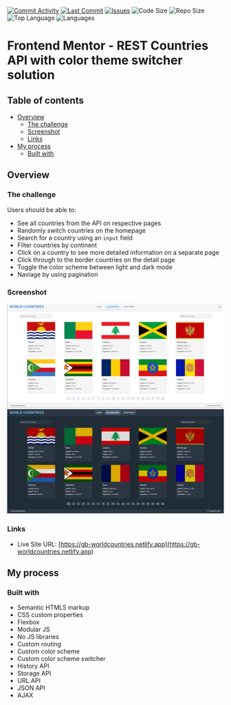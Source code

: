 [![Commit Activity](https://img.shields.io/github/commit-activity/m/vitruvius21/countries-project?style=plastic)](https://github.com/vitruvius21/countries-project/graphs/commit-activity)
[![Last Commit](https://img.shields.io/github/last-commit/vitruvius21/countries-project?style=plastic)](https://github.com/vitruvius21/countries-project/graphs/commit-activity)
[![Issues](https://img.shields.io/github/issues/vitruvius21/countries-project?style=plastic)](https://github.com/vitruvius21/countries-project/issues)
![Code Size](https://img.shields.io/github/repo-size/vitruvius21/countries-project?style=plastic)
![Repo Size](https://img.shields.io/github/languages/code-size/vitruvius21/countries-project?style=plastic)
![Top Language](https://img.shields.io/github/languages/top/vitruvius21/countries-project?style=plastic)
![Languages](https://img.shields.io/github/languages/count/vitruvius21/countries-project?color=blueviolet&style=plastic)

# Frontend Mentor - REST Countries API with color theme switcher solution

## Table of contents

- [Overview](#overview)
  - [The challenge](#the-challenge)
  - [Screenshot](#screenshot)
  - [Links](#links)
- [My process](#my-process)
  - [Built with](#built-with)

## Overview

### The challenge

Users should be able to:

- See all countries from the API on respective pages
- Randomly switch countries on the homepage
- Search for a country using an `input` field
- Filter countries by continent
- Click on a country to see more detailed information on a separate page
- Click through to the border countries on the detail page
- Toggle the color scheme between light and dark mode
- Naviage by using pagination

### Screenshot

![light-mode screenshot](./design/mine/1.png)
![dark-mode screenshot](./design/mine/2.png)

### Links

- Live Site URL: [https://gb-worldcountries.netlify.app](https://gb-worldcountries.netlify.app)

## My process

### Built with

- Semantic HTML5 markup
- CSS custom properties
- Flexbox
- Modular JS
- No JS libraries
- Custom routing
- Custom color scheme
- Custom color scheme switcher
- History API
- Storage API
- URL API
- JSON API
- AJAX
